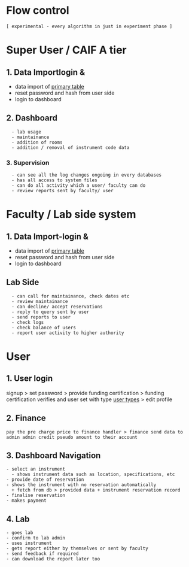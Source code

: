 <!-- the way how different users are supposed to login to site and follow their task  -->

# Flow control

`[ experimental - every algorithm in just in experiment phase ]`

# Super User / CAIF A tier
## 1.  Data Importlogin & <br>
  - data import of [primary table](https://github.com/Subbrat/ldmon/blob/main/docs/table.md#primary_fields)
  - reset password and hash from user side
  - login to dashboard

## 2. Dashboard
```
  - lab usage
  - maintainance
  - addition of rooms
  - addition / removal of instrument code data
  ```

### 3. Supervision
```
  - can see all the log changes ongoing in every databases
  - has all access to system files
  - can do all activity which a user/ faculty can do
  - review reports sent by faculty/ user
```


# Faculty / Lab side system
## 1.  Data Import-login & <br>
  - data import of [primary table](https://github.com/Subbrat/ldmon/blob/main/docs/table.md#primary_fields)
  - reset password and hash from user side
  - login to dashboard

## Lab Side
```
  - can call for maintainance, check dates etc
  - review maintainance
  - can decline/ accept reservations
  - reply to query sent by user
  - send reports to user
  - check logs
  - check balance of users
  - report user activity to higher authority
```

# User

## 1.  User login <br>
signup > set password > provide funding certification > funding certification verifies and user set with type [user types](https://github.com/Subbrat/ldmon/blob/main/docs/shortnotes.md#user-types) > edit profile

## 2.  Finance <br>
    pay the pre charge price to finance handler > finance send data to admin admin credit pseudo amount to their account

## 3.  Dashboard Navigation
    - select an instrument
      - shows instrument data such as location, specifications, etc
    - provide date of reservation
    - shows the instrument with no reservation automatically
      + fetch from db > provided data + instrument reservation record
    - finalise reservation
    - makes payment

## 4.  Lab
    - goes lab
    - confirm to lab admin
    - uses instrument
    - gets report either by themselves or sent by faculty
    - send feedback if required
    - can download the report later too